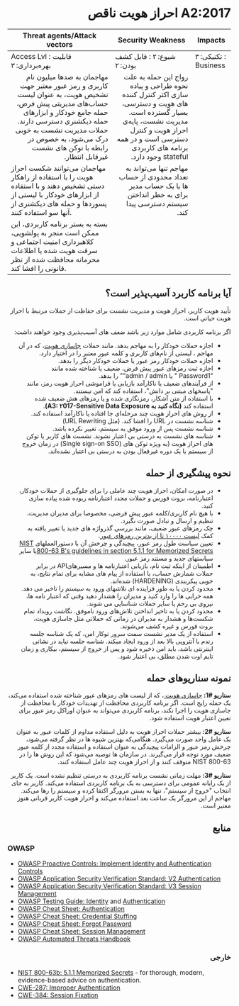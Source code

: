# <div dir="rtl" align="right"> A2:2017 احراز هویت ناقص</div>

| Threat agents/Attack vectors | Security Weakness           | Impacts               |
| -- | -- | -- |
| Access Lvl : قابلیت بهره‌برداری: ۳ | شیوع: ۲ : قابل کشف بودن: ۲ | تکنیکی: ۳ : Business |
| <div dir="rtl" align="right">مهاجمان به صدها میلیون نام کاربری و رمز عبور معتبر جهت تشخیص هویت، به عنوان لیست حساب‌های مدیریتی پیش فرض، حمله جامع خودکار و ابزارهای حمله دیکشنری دسترسی دارند. حملات مدیریت نشست به خوبی درک می‌شود، به خصوص در رابطه با توکن های نشست غیرقابل انتظار.</div> | <div dir="rtl" align="right">رواج این حمله به علت نحوه طراحی و پیاده سازی اکثر کنترل کننده های هویت و دسترسی، بسیار گسترده است. مدیریت نشست، پایه‌ی احراز هویت و کنترل دسترسی است و در همه برنامه های کاربردی stateful وجود دارد.
مهاجمان می‌توانند شکست احراز هویت را با استفاده از راهکار دستی تشخیص دهند و با استفاده از ابزارهای خودکار با لیستی از پسوردها و حمله های دیکشنری از آنها سو استفاده کنند. </div> | <div dir="rtl" align="right">مهاجم تنها می‌تواند به تعداد محدودی از حساب ها یا یک حساب مدیر برای به خطر انداختن سیستم دسترسی پیدا کند. 
بسته به بستر برنامه کاربردی، این ممکن است منجر به پولشویی، کلاهبرداری امنیت اجتماعی و سرقت هویت شده یا اطلاعات محرمانه محافظت شده از نظر قانونی را افشا کند. </div> |

## <div dir="rtl" align="right">آیا برنامه کاربرد آسیب‌پذیر است؟</div>

<p dir="rtl" align="right">تأیید هویت کاربر، احراز هویت و مدیریت نشست برای حفاظت از حملات مرتبط با احراز هویت حیاتی است.</p>

<p dir="rtl" align="right">اگر برنامه کاربردی شامل موارد زیر باشد ضعف های آسیب‎‌پذیری وجود خواهند داشت:</p>

<ul dir="rtl" align="right">
 <li>اجازه حملات خودکار را به مهاجم بدهد. مانند حملات <a href="https://www.owasp.org/index.php/Credential_stuffing">جاسازی هویت</a>، که در آن مهاجم ، لیستی از نام‌های کاربری و کلمه عبور معتبر را در اختیار دارد.</li>
 <li>اجازه حملات خودکار رمز عبور یا حملات خودکار دیگر را بدهد. </li>
 <li>اجازه ثبت رمزهای عبور پیش فرض، ضعیف یا شناخته شده مانند "Password1 " یا admin / admin"" را بدهد. </li>
 <li>از فرآیندهای ضعیف یا ناکارآمد بازیابی یا فراموشی احراز هویت رمز، مانند "پاسخهای مبتنی بر دانش"، استفاده کند که امن نیستند.</li>
 <li>با استفاده از متن آشکار، رمزنگاری شده و یا رمزهای هش ضعیف شده استفاده کند <strong>(نگاه کنید به A3: ۲017-Sensitive Data Exposure)</strong>.</li>
 <li>از روش های احراز هویت چند مرحله‌ای جا افتاده یا ناکارآمد استفاده کند.  </li>
 <li>شناسه نشست در URL را افشا کند. (مثل URL Rewriting)  </li>
 <li>شناسه نشست پس از ورود موفق به سیستم، تغییر نکرده باشد. </li>
 <li>شناسه های نشست به درستی بی اعتبار نشوند. نشست های کاربر یا توکن های احراز هویت (به ویژه توکن های (Single sign-on SSO) در زمان خروج از سیستم یا یک دوره غیرفعال بودن به درستی بی اعتبار نشده‌اند.</li>
</ul>

## <div dir="rtl" align="right">نحوه پیشگیری از حمله</div>

<ul dir="rtl" align="right">
  <li>
   در صورت امکان، احراز هویت چند عاملی را برای جلوگیری از حملات خودکار، اعتبارنامه، بروت فورس و حملات مجدد اعتبارنامه ربوده شده پیاده سازی کنید.
  </li>
 <li>
    با هیچ نام کاربری/کلمه عبور پیش فرضی، مخصوصا برای مدیران مدیریت، تنظیم و ارسال و تبادل صورت نگیرد.
  </li>
 <li>
  چک رمزهای عبور ضعیف، مانند بررسی گذرواژه های جدید یا تغییر یافته به کمک <a href="https://github.com/danielmiessler/SecLists/tree/master/Password">لیست ۱۰۰۰۰ تا از بدترین رمزهای عبور</a>. 
  </li>
 <li>
  تعیین سیاست طول رمز عبور، پیچیدگی و چرخش آن با دستورالعملهای <a href="href="https://pages.nist.gov/800-63-3/sp800-63b.html#memsecret"">NIST 800-63 B's guidelines in section 5.1.1 for Memorized Secrets</a>یا سایر سیاستهای جدید و مستند رمز عبور.
  </li>
 <li>
اطمینان از اینکه ثبت نام، بازیابی اعتبارنامه ها و مسیرهایAPI  در برابر حملات شمارش حساب، با استفاده از پیام های مشابه برای تمام نتایج، به خوبی پیکربندی (HARDENING) شده‌اند.
  </li>
 <li>
    محدود کردن یا به طور فزاینده ای تلاشهای ورود به سیستم را تاخیر می دهد. همه خرابی ها را وارد کنید و مدیران را هشدار دهید وقتی که اعتبار نامه ها، نیروی بی رحم یا سایر حملات شناسایی می شوند.
  </li>
 <li>
محدود کردن یا به تاخیر انداختن تلاش‌های ورود ناموفق. نگاشت رویداد تمام شکست‌ها و هشدار به مدیران در زمانی که حملاتی مثل جاسازی هویت، بروت فورس و غیره کشف می‌شوند.
  </li> 
 <li>
استفاده از یک مدیر نشست سمت سرور توکار امن، که یک شناسه جلسه رندم با آنتروپی بالا بعد از ورود ایجاد میکند. شناسه جلسه نباید در نشانی اینترنتی باشد، باید امن ذخیره شود و پس از خروج از سیستم، بیکاری و زمان تایم اوت شدن مطلق، بی اعتبار شود.
  </li> 
</ul>

## <div dir="rtl" align="right">نمونه‌ سناریوهای حمله</div> 

<p dir="rtl" align="right"><strong>سناریو #1: </strong><a href=""> جاسازی هویت </a>، که از لیست های رمزهای عبور شناخته شده استفاده می‌کند، یک حمله رایج است. اگر برنامه کاربردی محافظت از تهدیدات خودکار یا محافظت از جاسازی هویت را اجرا نکند، برنامه کاربردی می‌تواند به عنوان اوراکل رمز عبور برای تعیین اعتبار هویت استفاده شود.</p>

<p dir="rtl" align="right"><strong>سناریو #2: </strong>بیشتر حملات احراز هویت به دلیل استفاده مداوم از کلمات عبور به عنوان یک عامل واحد صورت می‌گیرد. هنگامی‌که بهترین شیوه ها در نظر گرفته می‌شود، چرخش رمز عبور و الزامات پیچیدگی به عنوان استفاده و استفاده مجدد از کلمه عبور ضعیف مورد توجه قرار می‌گیرند. در سازمان ها توصیه می‌شود که این روش ها را در NIST 800-63 متوقف کنند و از احراز هویت چند عامل استفاده کنند.</p>

<p dir="rtl" align="right"><strong>سناریو #3: </strong>مهلت زمانی نشست برنامه کاربردی به درستی تنظیم نشده است. یک کاربر از یک رایانه عمومی ‌برای دسترسی به یک برنامه کاربردی استفاده می‌کند. کاربر به جای انتخاب "خروج از سیستم"،  تنها به بستن مرورگر اکتفا کرده و سیستم را رها می‌کند. مهاجم از این مرورگر یک ساعت بعد استفاده می‌کند و احراز هویت کاربر قربانی هنوز معتبر است.</p>

## <div dir="rtl" align="right">منابع</div> 

### OWASP

* [OWASP Proactive Controls: Implement Identity and Authentication Controls](https://www.owasp.org/index.php/OWASP_Proactive_Controls#5:_Implement_Identity_and_Authentication_Controls)
* [OWASP Application Security Verification Standard: V2 Authentication](https://www.owasp.org/index.php/Category:OWASP_Application_Security_Verification_Standard_Project#tab=Home)
* [OWASP Application Security Verification Standard: V3 Session Management](https://www.owasp.org/index.php/Category:OWASP_Application_Security_Verification_Standard_Project#tab=Home)
* [OWASP Testing Guide: Identity](https://www.owasp.org/index.php/Testing_Identity_Management)
 and [Authentication](https://www.owasp.org/index.php/Testing_for_authentication)
* [OWASP Cheat Sheet: Authentication](https://www.owasp.org/index.php/Authentication_Cheat_Sheet)
* [OWASP Cheat Sheet: Credential Stuffing](https://www.owasp.org/index.php/Credential_Stuffing_Prevention_Cheat_Sheet)
* [OWASP Cheat Sheet: Forgot Password](https://www.owasp.org/index.php/Forgot_Password_Cheat_Sheet)
* [OWASP Cheat Sheet: Session Management](https://www.owasp.org/index.php/Session_Management_Cheat_Sheet)
* [OWASP Automated Threats Handbook](https://www.owasp.org/index.php/OWASP_Automated_Threats_to_Web_Applications)

### <div dir="rtl" align="right">خارجی</div>

* [NIST 800-63b: 5.1.1 Memorized Secrets](https://pages.nist.gov/800-63-3/sp800-63b.html#memsecret) - for thorough, modern, evidence-based advice on authentication. 
* [CWE-287: Improper Authentication](https://cwe.mitre.org/data/definitions/287.html)
* [CWE-384: Session Fixation](https://cwe.mitre.org/data/definitions/384.html)
